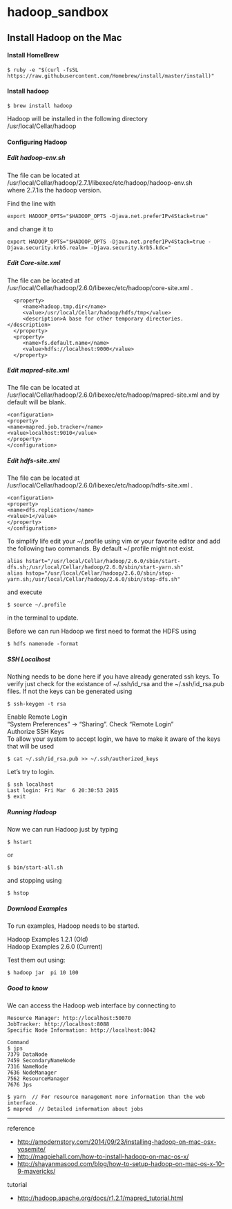 # hadoop_sandbox

## Install Hadoop on the Mac
#### Install HomeBrew
```
$ ruby -e "$(curl -fsSL https://raw.githubusercontent.com/Homebrew/install/master/install)"
```

#### Install hadoop
```
$ brew install hadoop
```
Hadoop will be installed in the following directory <br>
/usr/local/Cellar/hadoop

#### Configuring Hadoop
##### Edit hadoop-env.sh

The file can be located at /usr/local/Cellar/hadoop/2.7.1/libexec/etc/hadoop/hadoop-env.sh <br>
where 2.7.1is the hadoop version.

Find the line with <br>
```
export HADOOP_OPTS="$HADOOP_OPTS -Djava.net.preferIPv4Stack=true"
```
and change it to
```
export HADOOP_OPTS="$HADOOP_OPTS -Djava.net.preferIPv4Stack=true -Djava.security.krb5.realm= -Djava.security.krb5.kdc="
```
##### Edit Core-site.xml
The file can be located at /usr/local/Cellar/hadoop/2.6.0/libexec/etc/hadoop/core-site.xml .
```
  <property>
     <name>hadoop.tmp.dir</name>
     <value>/usr/local/Cellar/hadoop/hdfs/tmp</value>
     <description>A base for other temporary directories.</description>
  </property>
  <property>
     <name>fs.default.name</name>                                     
     <value>hdfs://localhost:9000</value>                             
  </property>   
  ```
##### Edit mapred-site.xml
The file can be located at /usr/local/Cellar/hadoop/2.6.0/libexec/etc/hadoop/mapred-site.xml and by default will be blank.
```
<configuration>
<property>
<name>mapred.job.tracker</name>
<value>localhost:9010</value>
</property>
</configuration>
```
##### Edit hdfs-site.xml
The file can be located at /usr/local/Cellar/hadoop/2.6.0/libexec/etc/hadoop/hdfs-site.xml .
```
<configuration>
<property>
<name>dfs.replication</name>
<value>1</value>
</property>
</configuration>
```
To simplify life edit your ~/.profile using vim or your favorite editor and add the following two commands. By default ~/.profile might not exist.
```
alias hstart="/usr/local/Cellar/hadoop/2.6.0/sbin/start-dfs.sh;/usr/local/Cellar/hadoop/2.6.0/sbin/start-yarn.sh"
alias hstop="/usr/local/Cellar/hadoop/2.6.0/sbin/stop-yarn.sh;/usr/local/Cellar/hadoop/2.6.0/sbin/stop-dfs.sh"
```
and execute
```
$ source ~/.profile
```
in the terminal to update.

Before we can run Hadoop we first need to format the HDFS using
```
$ hdfs namenode -format
```
##### SSH Localhost
Nothing needs to be done here if you have already generated ssh keys. To verify just check for the existance of ~/.ssh/id_rsa and the ~/.ssh/id_rsa.pub files. If not the keys can be generated using
```
$ ssh-keygen -t rsa
```
Enable Remote Login <br>
“System Preferences” -> “Sharing”. Check “Remote Login” <br>
Authorize SSH Keys <br>
To allow your system to accept login, we have to make it aware of the keys that will be used

```
$ cat ~/.ssh/id_rsa.pub >> ~/.ssh/authorized_keys
```
Let’s try to login.
```
$ ssh localhost
Last login: Fri Mar  6 20:30:53 2015
$ exit
```
##### Running Hadoop
Now we can run Hadoop just by typing
```
$ hstart
```
or
```
$ bin/start-all.sh
```

and stopping using
```
$ hstop
```
##### Download Examples
To run examples, Hadoop needs to be started.

Hadoop Examples 1.2.1 (Old) <br>
Hadoop Examples 2.6.0 (Current) <br>

Test them out using:
```
$ hadoop jar  pi 10 100
```
##### Good to know
We can access the Hadoop web interface by connecting to
```
Resource Manager: http://localhost:50070
JobTracker: http://localhost:8088
Specific Node Information: http://localhost:8042

Command
$ jps 
7379 DataNode
7459 SecondaryNameNode
7316 NameNode
7636 NodeManager
7562 ResourceManager
7676 Jps

$ yarn  // For resource management more information than the web interface. 
$ mapred  // Detailed information about jobs
```

---
reference
* http://amodernstory.com/2014/09/23/installing-hadoop-on-mac-osx-yosemite/
* http://magpiehall.com/how-to-install-hadoop-on-mac-os-x/
* http://shayanmasood.com/blog/how-to-setup-hadoop-on-mac-os-x-10-9-mavericks/


tutorial
* http://hadoop.apache.org/docs/r1.2.1/mapred_tutorial.html
